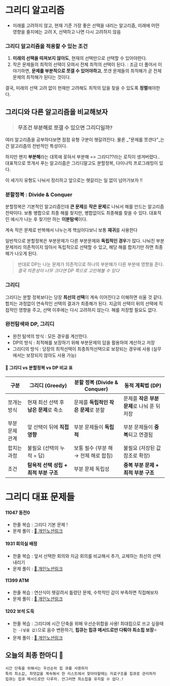 
# 그리디 알고리즘 
- 미래를 고려하지 않고, 현재 기준 가장 좋은 선택을 내리는 알고리즘, 미래에 어떤 영향을 줄지에는 고려 X, 선택하고 나면 다시 고려하지 않음

### 그리디 알고리즘을 적용할 수 있는 조건
1. **미래의 선택을 따져보지 않아도**, 현재의 선택만으로 선택할 수 있어야한다.
2. 작은 문제들의 최적의 선택이 모여서 전체 최적의 선택이 된다.
: 조금 더 풀어서 이야기하면, **문제를 부분적으로 쪼갤 수 있어야하고**, 쪼갠 문제들의 최적해가 곧 전체 문제의 최적해가 된다는 것이다.

결국, 미래의 선택 고려 없이 현재만 고려해도 최적의 답을 찾을 수 있도록 **정렬**해야한다.

## 그리디와 다른 알고리즘을 비교해보자
>### 무조건 부분해로 쪼갤 수 있으면 그리디일까?
여러 알고리즘을 공부하다보면 점점 유형 구분이 헷갈려진다.
물론 _"문제를 쪼갠다"_는 건 알고리즘의 전반적인 특성이다. 
>
하지만 왠지 **부분해**라는 대목에 꽂혀서 부분해 => 그리디??라는 로직이 생겨버렸다.. 대표적으로 쪼개서 푸는 알고리즘은 그리디말고도 분할정복, 다이나믹 프로그래밍이 있다.
>
이 세가지 유형도 나눠서 정리하고 앞으로는 헷갈리는 일 없이 넘어가보자 !! 


### 분할정복 : Divide & Conquer
분할정복은 기본적인 알고리즘인데 **큰 문제**를 **작은 문제**로 나눠서 해를 만드는 알고리즘 전략이다.
보통 병합으로 최종 해를 찾지만, 병합없이도 최종해를 찾을 수 있다.
대표적인 예시가 나눈 후 찾기만 하는 **이분탐색**이다.

계속 작은 문제로 반복해서 나누는게 핵심이다보니 보통 **재귀**를 사용한다 

일반적으로 분할정복은 부분문제가 다른 부분문제와 **독립적인 경우**가 많다.
나눠진 부분문제끼리 의존적이지 않아서 독립적으로 선택할 수 있고, 해당 해를 합치기만 하면 최종해가 나오게 된다. 

>반대로 DP는 나눈 문제가 의존적으로 하나의 부분해가 다른 부분에 영향을 준다.
_결국 의존성이 너무 크다면 DP 쪽으로 고민해볼 수 있다_

### 그리디 
그리디는 분할 정복보다는 당장 **최선의 선택**이 계속 이어진다고 이해하면 쉬울 것 같다. 합치는 과정없이 연속적인 선택의 결과가 최종해가 된다. 지금의 선택이 뒤의 선택에 직접적인 영향을 주고, 선택 이후에는 다시 고려하지 않는다. 해를 저장할 필요도 없다.


### 완전탐색와 DP, 그리디
- 완전 탐색의 방식 : 모든 경우를 계산한다. 
- DP의 방식 : 최적해를 보장하기 위해 부분문제의 답을 활용하여 계산하고 저장
- 그리디의 방식 : 당장의 최적선택이 최종최적선택으로 보장되는 경우에 사용 (실무에서는 보장되지 않아도 사용 가능) 


#### 📌 그리디 vs 분할정복 vs DP 비교 표
| 구분 | **그리디 (Greedy)** | **분할 정복 (Divide & Conquer)** | **동적 계획법 (DP)** |
|------|----------------------|---------------------------------|-----------------------|
| 쪼개는 방식 | 현재 최선 선택 후 **남은 문제**로 축소 | 문제를 **독립적인 작은 문제**로 분할 | 문제를 **작은 부분 문제**로 나눠 푼 뒤 저장 |
| 부분 문제 관계 | 앞 선택이 뒤에 **직접 영향** | 부분 문제들이 **독립적** | 부분 문제들이 **중복**되고 연결됨 |
| 합치는 과정 | 불필요 (선택의 누적 = 답) | 보통 필수 (부분 해 → 전체 해로 합침) | 불필요 (저장된 값 참조로 확장) |
| 조건 | **탐욕적 선택 성립 + 최적 부분 구조** | 부분 문제 독립성 | **중복 부분 문제 + 최적 부분 구조** |


# 그리디 대표 문제들 
#### 11047 동전0
- 한줄 복습 : 그리디 기본 문제 ! 
- 문제 풀이 :  [🔗 개인노션링크](https://opalescent-leaf-e7c.notion.site/_0-25aa610cc38780049dc3f57129295323)


#### 1931 회의실 배정 
- 한줄 복습 : 앞서 선택한 회의와 지금 회의를 비교해서 추가, 교체하는 최선의 선택 내리기
- 문제 풀이 : [🔗 개인노션링크](https://opalescent-leaf-e7c.notion.site/20abfb501ef44517b1f2fa92f2a81499?v=25aa610cc38780259860000cb0e247f3&p=25aa610cc38780b4b435f55ba73f9876&pm=s)

#### 11399 ATM 
- 한줄 복습 : 연산식이 헷갈려서 틀렸던 문제, 수학적인 감이 부족하면 직접해보자
- 문제 풀이 : [🔗 개인노션링크](https://opalescent-leaf-e7c.notion.site/ATM-25aa610cc3878053bb68f10891abddcc)

#### 1202 보석 도둑
- 한줄 복습 : 그리디에 시간 단축을 위해 우선순위합을 사용! 최대힙으로 쓰고 싶을때는 `-(넣을 값)`으로 음수 변환하기, **힙큐는 힙큐 메서드로만 다뤄야 최소힙 보장**⭐️
- 문제 풀이 :  [🔗 개인노션링크](https://opalescent-leaf-e7c.notion.site/25aa610cc387809f8190cdbdb0c50992)



## 오늘의 최종 한마디 🌱
```
시간 단축을 위해서는 우선순위 힙 큐를 사용하자
특히 최소값, 최댓값을 계속해서 한 리스트에서 찾아야할때는 자료구조를 힙큐로 관리하자
힙큐는 힙큐 메서드로만 다루자. 안그러면 최소힙을 유지할 수 없다.!
```

